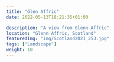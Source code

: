 ```yaml
---
title: "Glen Affric"
date: 2022-05-13T18:21:35+01:00

description: "A view from Glenn Affric"
location: "Glenn Affric, Scotland"
featuredImg: "img/Scotland2021_253.jpg"
tags: ["Landscape"]
weight: 10
---
```


